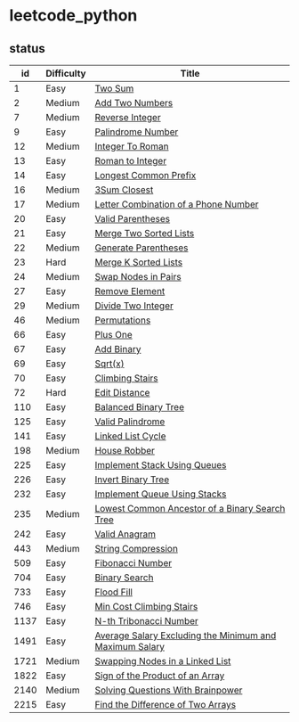 # leetcode_python
## status
| id   | Difficulty | Title                                                                                                         |
|------|------------|---------------------------------------------------------------------------------------------------------------|
| 1    | Easy       | [Two Sum](easy/1.TwoSum.py)                                                                                   |
| 2    | Medium     | [Add Two Numbers](medium/2.AddTwoNumber.py)                                                                   |
| 7    | Medium     | [Reverse Integer](medium/7.ReverseInteger.py)                                                                 |
| 9    | Easy       | [Palindrome Number](easy/9.PalindromeNumber.py)                                                               |
| 12   | Medium     | [Integer To Roman](medium/12.IntegerToRoman.py)                                                               |
| 13   | Easy       | [Roman to Integer](easy/13.RomanToInteger.py)                                                                 |
| 14   | Easy       | [Longest Common Prefix](easy/14.LongestCommonPrefix.py)                                                       |
| 16   | Medium     | [3Sum Closest](medium/16.3SumClosest.py)                                                                     |
| 17   | Medium     | [Letter Combination of a Phone Number](medium/17.LetterCombinationsOfaPhoneNumber.py)                         |
| 20   | Easy       | [Valid Parentheses](easy/20.ValidParentheses.py)                                                              |
| 21   | Easy       | [Merge Two Sorted Lists](easy/21.MergeTwoSortedLists.py)                                                      |
| 22   | Medium     | [Generate Parentheses](medium/22.GenerateParentheses.py)                                                      |
| 23   | Hard       | [Merge K Sorted Lists](hard/23.MergeKSortedList.py)                                                           |
| 24   | Medium     | [Swap Nodes in Pairs](medium/24.SwapNodesInPairs.py)                                                          |
| 27   | Easy       | [Remove Element](easy/27.RemoveElement.py)                                                                    |
| 29   | Medium     | [Divide Two Integer](medium/29.DivideTwoIntegers.py)                                                          |
| 46   | Medium     | [Permutations](medium/46.Permutations.py)                                                                     |
| 66   | Easy       | [Plus One](easy/66.PlusOne.py)                                                                                |
| 67   | Easy       | [Add Binary](easy/67.AddBinary.py)                                                                            |
| 69   | Easy       | [Sqrt(x)](easy/69.Sqrt-x.py)                                                                                  |
| 70   | Easy       | [Climbing Stairs](easy/70.ClimbingStairs.py)                                                                  |
| 72   | Hard       | [Edit Distance](hard/72.editDistance.py)                                                                      |
| 110  | Easy       | [Balanced Binary Tree](easy/110.BalancedBinaryTree.py)                                                        |
| 125  | Easy       | [Valid Palindrome](easy/125.ValidPalindrome.py)                                                               |
| 141  | Easy       | [Linked List Cycle](easy/141.LinkedListCycle.py)                                                              |
| 198  | Medium     | [House Robber](medium/198.HouseRobber.py)                                                                     |
| 225  | Easy       | [Implement Stack Using Queues](easy/225.ImplementStackUsingQueues.py)                                         |
| 226  | Easy       | [Invert Binary Tree](easy/226.InvertBinaryTree.py)                                                            |
| 232  | Easy       | [Implement Queue Using Stacks](easy/232.ImplementQueueUsingStacks.py)                                         |
| 235  | Medium     | [Lowest Common Ancestor of a Binary Search Tree](medium/235.LowestCommonAncestorOfABinarySearchTree.py)       |
| 242  | Easy       | [Valid Anagram](easy/242.ValidAnagram.py)                                                                     |
| 443  | Medium     | [String Compression](medium/443.StringCompression.py)                                                         |
| 509  | Easy       | [Fibonacci Number](easy/509.FibonacciNumber.py)                                                               |
| 704  | Easy       | [Binary Search](easy/704.BinarySearch.py)                                                                     |
| 733  | Easy       | [Flood Fill](easy/733.FloodFill.py)                                                                           |
| 746  | Easy       | [Min Cost Climbing Stairs](easy/746.MinCostClimbingStairs.py)                                                 |
| 1137 | Easy       | [N-th Tribonacci Number](easy/1137.NthTribonacciNumber.py)                                                    |
| 1491 | Easy       | [Average Salary Excluding the Minimum and Maximum Salary](easy/1491.AverageSalaryExcludingtheMinimumandMaximumSalary.py) |
| 1721 | Medium     | [Swapping Nodes in a Linked List](medium/1721.SwappingNodesInALinkedList.py)                                  |
| 1822 | Easy       | [Sign of the Product of an Array](easy/1822.SignOfTheProductOfAnArray.py)                                      |
| 2140 | Medium     | [Solving Questions With Brainpower](medium/2140.SolvingQuestionsWithBrainPower.py)                            |
| 2215 | Easy       | [Find the Difference of Two Arrays](easy/2215.FindTheDifferenceOfTwoArrays.py)                                |